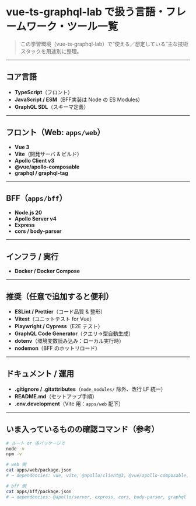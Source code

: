 # vue-ts-graphql-lab で扱う言語・フレームワーク・ツール一覧

> この学習環境（vue-ts-graphql-lab）で“使える／想定している”主な技術スタックを用途別に整理。

---

## コア言語

* **TypeScript**（フロント）
* **JavaScript / ESM**（BFF実装は Node の ES Modules）
* **GraphQL SDL**（スキーマ定義）

---

## フロント（Web: `apps/web`）

* **Vue 3**
* **Vite**（開発サーバ & ビルド）
* **Apollo Client v3**
* **@vue/apollo-composable**
* **graphql / graphql-tag**

---

## BFF（`apps/bff`）

* **Node.js 20**
* **Apollo Server v4**
* **Express**
* **cors / body-parser**

---

## インフラ / 実行

* **Docker / Docker Compose**

---

## 推奨（任意で追加すると便利）

* **ESLint / Prettier**（コード品質 & 整形）
* **Vitest**（ユニットテスト for Vue）
* **Playwright / Cypress**（E2E テスト）
* **GraphQL Code Generator**（クエリ→型自動生成）
* **dotenv**（環境変数読み込み：ローカル実行時）
* **nodemon**（BFF のホットリロード）

---

## ドキュメント / 運用

* **.gitignore / .gitattributes**（`node_modules/` 除外、改行 LF 統一）
* **README.md**（セットアップ手順）
* **.env.development**（Vite 用：`apps/web` 配下）

---

## いま入っているものの確認コマンド（参考）

```bash
# ルート or 各パッケージで
node -v
npm -v

# web 側
cat apps/web/package.json
# → dependencies: vue, vite, @apollo/client@3, @vue/apollo-composable, graphql, graphql-tag

# bff 側
cat apps/bff/package.json
# → dependencies: @apollo/server, express, cors, body-parser, graphql
```
